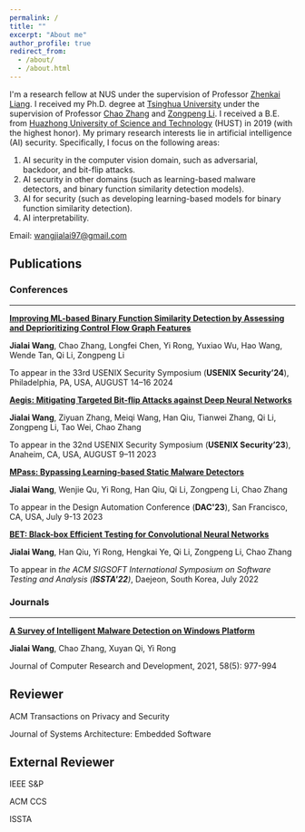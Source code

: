 ```yaml
---
permalink: /
title: ""
excerpt: "About me"
author_profile: true
redirect_from: 
  - /about/
  - /about.html
---
```

I'm a research fellow at NUS under the supervision of Professor [Zhenkai Liang](https://www.comp.nus.edu.sg/~liangzk/).
I received my Ph.D. degree at [Tsinghua University](https://www.tsinghua.edu.cn/en/) under the supervision of Professor [Chao Zhang](https://netsec.ccert.edu.cn/people/chaoz) and [Zongpeng Li](https://scholar.google.com/citations?user=UnsBY_AAAAAJ&hl=zh-CN). I received a B.E. from [Huazhong University of Science and Technology](https://english.hust.edu.cn/) (HUST) in 2019 (with the highest honor). 
My primary research interests lie in artificial intelligence (AI) security. Specifically, I focus on the following areas:

1. AI security in the computer vision domain, such as adversarial, backdoor, and bit-flip attacks.
2. AI security in other domains (such as learning-based malware detectors, and binary function similarity detection models).
3. AI for security (such as developing learning-based models for binary function similarity detection).
4. AI interpretability.

Email: wangjialai97@gmail.com


Publications
------------------
### Conferences 
------------------
[**Improving ML-based Binary Function Similarity Detection by Assessing and Deprioritizing Control Flow Graph Features**]()

**Jialai Wang**, Chao Zhang, Longfei Chen, Yi Rong, Yuxiao Wu, Hao Wang, Wende Tan, Qi Li, Zongpeng Li

To appear in the 33rd USENIX Security Symposium (__USENIX Security’24__), Philadelphia, PA, USA, AUGUST 14–16 2024

[**Aegis: Mitigating Targeted Bit-flip Attacks against Deep Neural Networks**]()

**Jialai Wang**, Ziyuan Zhang, Meiqi Wang, Han Qiu, Tianwei Zhang, Qi Li, Zongpeng Li, Tao Wei, Chao Zhang

To appear in the 32nd USENIX Security Symposium (__USENIX Security’23__), Anaheim, CA, USA, AUGUST 9–11 2023
    
[**MPass: Bypassing Learning-based Static Malware Detectors**]()

**Jialai Wang**, Wenjie Qu, Yi Rong, Han Qiu, Qi Li, Zongpeng Li, Chao Zhang

To appear in the Design Automation Conference (__DAC'23__), San Francisco, CA, USA, July 9-13 2023
   
[**BET: Black-box Efficient Testing for Convolutional Neural Networks**]()

**Jialai Wang**, Han Qiu, Yi Rong, Hengkai Ye, Qi Li, Zongpeng Li, Chao Zhang

To appear in _the ACM SIGSOFT International Symposium on Software Testing and Analysis (**ISSTA'22**)_, Daejeon, South Korea, July 2022

### Journals  
------------------
[**A Survey of Intelligent Malware Detection on Windows Platform**]()

**Jialai Wang**, Chao Zhang, Xuyan Qi, Yi Rong

Journal of Computer Research and Development, 2021, 58(5): 977-994 


Reviewer
------------------
ACM Transactions on Privacy and Security 

Journal of Systems Architecture: Embedded Software

External Reviewer
------------------
IEEE S&P

ACM CCS

ISSTA 



